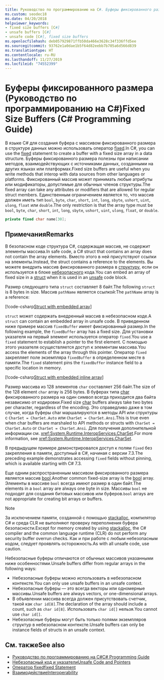 ```yaml
---
title: Руководство по программированию на C#. Буферы фиксированного размера
ms.custom: seodec18
ms.date: 04/20/2018
helpviewer_keywords:
- fixed size buffers [C#]
- unsafe buffers [C#]
- unsafe code [C#], fixed size buffers
ms.openlocfilehash: deb057929871ffb50da466e3628c34f336ffd5ee
ms.sourcegitcommit: 93762e1a0dae1b5f64d82eebb7b705a6d566d839
ms.translationtype: HT
ms.contentlocale: ru-RU
ms.lasthandoff: 11/27/2019
ms.locfileid: "74552399"
---
```

# <a name="fixed-size-buffers-c-programming-guide"></a><span data-ttu-id="8f5ce-102">Буферы фиксированного размера (Руководство по программированию на C#)</span><span class="sxs-lookup"><span data-stu-id="8f5ce-102">Fixed Size Buffers (C# Programming Guide)</span></span>

<span data-ttu-id="8f5ce-103">В языке C# для создания буфера с массивом фиксированного размера в структуре данных можно использовать оператор [fixed](../../language-reference/keywords/fixed-statement.md).</span><span class="sxs-lookup"><span data-stu-id="8f5ce-103">In C#, you can use the [fixed](../../language-reference/keywords/fixed-statement.md) statement to create a buffer with a fixed size array in a data structure.</span></span> <span data-ttu-id="8f5ce-104">Буферы фиксированного размера полезны при написании методов, взаимодействующих с источниками данных, созданными на других языках или платформах.</span><span class="sxs-lookup"><span data-stu-id="8f5ce-104">Fixed size buffers are useful when you write methods that interop with data sources from other languages or platforms.</span></span> <span data-ttu-id="8f5ce-105">Фиксированный массив может принимать любые атрибуты или модификаторы, допустимые для обычных членов структуры.</span><span class="sxs-lookup"><span data-stu-id="8f5ce-105">The fixed array can take any attributes or modifiers that are allowed for regular struct members.</span></span> <span data-ttu-id="8f5ce-106">Единственным ограничением является то, что массив должен иметь тип `bool`, `byte`, `char`, `short`, `int`, `long`, `sbyte`, `ushort`, `uint`, `ulong`, `float` или `double`.</span><span class="sxs-lookup"><span data-stu-id="8f5ce-106">The only restriction is that the array type must be `bool`, `byte`, `char`, `short`, `int`, `long`, `sbyte`, `ushort`, `uint`, `ulong`, `float`, or `double`.</span></span>

```csharp
private fixed char name[30];
```

## <a name="remarks"></a><span data-ttu-id="8f5ce-107">Примечания</span><span class="sxs-lookup"><span data-stu-id="8f5ce-107">Remarks</span></span>

<span data-ttu-id="8f5ce-108">В безопасном коде структура C#, содержащая массив, не содержит элементы массива.</span><span class="sxs-lookup"><span data-stu-id="8f5ce-108">In safe code, a C# struct that contains an array does not contain the array elements.</span></span> <span data-ttu-id="8f5ce-109">Вместо этого в ней присутствуют ссылки на элементы.</span><span class="sxs-lookup"><span data-stu-id="8f5ce-109">Instead, the struct contains a reference to the elements.</span></span> <span data-ttu-id="8f5ce-110">Вы можете внедрить массив фиксированного размера в [структуру](../../language-reference/keywords/struct.md), если он используется в блоке [небезопасного](../../language-reference/keywords/unsafe.md) кода.</span><span class="sxs-lookup"><span data-stu-id="8f5ce-110">You can embed an array of fixed size in a [struct](../../language-reference/keywords/struct.md) when it is used in an [unsafe](../../language-reference/keywords/unsafe.md) code block.</span></span>

<span data-ttu-id="8f5ce-111">Размер следующего типа `struct` составляет 8 байт.</span><span class="sxs-lookup"><span data-stu-id="8f5ce-111">The following `struct` is 8 bytes in size.</span></span> <span data-ttu-id="8f5ce-112">Массив `pathName` является ссылкой:</span><span class="sxs-lookup"><span data-stu-id="8f5ce-112">The `pathName` array is a reference:</span></span>

[!code-csharp[Struct with embedded array](../../../../samples/snippets/csharp/keywords/FixedKeywordExamples.cs#6)]

<span data-ttu-id="8f5ce-113">`struct` может содержать внедренный массив в небезопасном коде.</span><span class="sxs-lookup"><span data-stu-id="8f5ce-113">A `struct` can contain an embedded array in unsafe code.</span></span> <span data-ttu-id="8f5ce-114">В приведенном ниже примере массив `fixedBuffer` имеет фиксированный размер.</span><span class="sxs-lookup"><span data-stu-id="8f5ce-114">In the following example, the `fixedBuffer` array has a fixed size.</span></span> <span data-ttu-id="8f5ce-115">Для установки указателя на первый элемент используется оператор `fixed`.</span><span class="sxs-lookup"><span data-stu-id="8f5ce-115">You use a `fixed` statement to establish a pointer to the first element.</span></span> <span data-ttu-id="8f5ce-116">С помощью этого указателя осуществляется доступ к элементам массива.</span><span class="sxs-lookup"><span data-stu-id="8f5ce-116">You access the elements of the array through this pointer.</span></span> <span data-ttu-id="8f5ce-117">Оператор `fixed` закрепляет поле экземпляра `fixedBuffer` в определенном месте в памяти.</span><span class="sxs-lookup"><span data-stu-id="8f5ce-117">The `fixed` statement pins the `fixedBuffer` instance field to a specific location in memory.</span></span>

[!code-csharp[Struct with embedded inline array](../../../../samples/snippets/csharp/keywords/FixedKeywordExamples.cs#7)]

<span data-ttu-id="8f5ce-118">Размер массива из 128 элементов `char` составляет 256 байт.</span><span class="sxs-lookup"><span data-stu-id="8f5ce-118">The size of the 128 element `char` array is 256 bytes.</span></span> <span data-ttu-id="8f5ce-119">В буферах типа [char](../../language-reference/builtin-types/char.md) фиксированного размера на один символ всегда приходится два байта независимо от кодировки.</span><span class="sxs-lookup"><span data-stu-id="8f5ce-119">Fixed size [char](../../language-reference/builtin-types/char.md) buffers always take two bytes per character, regardless of the encoding.</span></span> <span data-ttu-id="8f5ce-120">Это справедливо даже в том случае, когда буферы char маршалируются в методы API или структуры с `CharSet = CharSet.Auto` или `CharSet = CharSet.Ansi`.</span><span class="sxs-lookup"><span data-stu-id="8f5ce-120">This is true even when char buffers are marshaled to API methods or structs with `CharSet = CharSet.Auto` or `CharSet = CharSet.Ansi`.</span></span> <span data-ttu-id="8f5ce-121">Для получения дополнительной информации см. <xref:System.Runtime.InteropServices.CharSet>.</span><span class="sxs-lookup"><span data-stu-id="8f5ce-121">For more information, see <xref:System.Runtime.InteropServices.CharSet>.</span></span>

<span data-ttu-id="8f5ce-122">В предыдущем примере демонстрировался доступ к полям `fixed` без закрепления в памяти, доступный в C#, начиная с версии 7.3.</span><span class="sxs-lookup"><span data-stu-id="8f5ce-122">The  preceding example demonstrates accessing `fixed` fields without pinning, which is available starting with C# 7.3.</span></span>

<span data-ttu-id="8f5ce-123">Еще одним распространенным массивом фиксированного размера является массив [bool](../../language-reference/builtin-types/bool.md).</span><span class="sxs-lookup"><span data-stu-id="8f5ce-123">Another common fixed-size array is the [bool](../../language-reference/builtin-types/bool.md) array.</span></span> <span data-ttu-id="8f5ce-124">Элементы в массиве `bool` всегда имеют размер в один байт.</span><span class="sxs-lookup"><span data-stu-id="8f5ce-124">The elements in a `bool` array are always one byte in size.</span></span> <span data-ttu-id="8f5ce-125">Массивы `bool` не подходят для создания битовых массивов или буферов.</span><span class="sxs-lookup"><span data-stu-id="8f5ce-125">`bool` arrays are not appropriate for creating bit arrays or buffers.</span></span>

> [!NOTE]
> <span data-ttu-id="8f5ce-126">За исключением памяти, созданной с помощью [stackalloc](../../language-reference/operators/stackalloc.md), компилятор C# и среда CLR не выполняют проверку переполнения буфера безопасности.</span><span class="sxs-lookup"><span data-stu-id="8f5ce-126">Except for memory created by using [stackalloc](../../language-reference/operators/stackalloc.md), the C# compiler and the common language runtime (CLR) do not perform any security buffer overrun checks.</span></span> <span data-ttu-id="8f5ce-127">Как и при работе с любым небезопасным кодом, следует проявлять осторожность.</span><span class="sxs-lookup"><span data-stu-id="8f5ce-127">As with all unsafe code, use caution.</span></span>

<span data-ttu-id="8f5ce-128">Небезопасные буферы отличаются от обычных массивов указанными ниже особенностями.</span><span class="sxs-lookup"><span data-stu-id="8f5ce-128">Unsafe buffers differ from regular arrays in the following ways:</span></span>

- <span data-ttu-id="8f5ce-129">Небезопасные буферы можно использовать в небезопасном контексте.</span><span class="sxs-lookup"><span data-stu-id="8f5ce-129">You can only use unsafe buffers in an unsafe context.</span></span>
- <span data-ttu-id="8f5ce-130">Небезопасные буферы — это всегда векторы или одномерные массивы.</span><span class="sxs-lookup"><span data-stu-id="8f5ce-130">Unsafe buffers are always vectors, or one-dimensional arrays.</span></span>
- <span data-ttu-id="8f5ce-131">В объявлении массива всегда должен присутствовать счетчик, такой как `char id[8]`.</span><span class="sxs-lookup"><span data-stu-id="8f5ce-131">The declaration of the array should include a count, such as `char id[8]`.</span></span> <span data-ttu-id="8f5ce-132">Использовать `char id[]` нельзя.</span><span class="sxs-lookup"><span data-stu-id="8f5ce-132">You cannot use `char id[]`.</span></span>
- <span data-ttu-id="8f5ce-133">Небезопасные буферы могут быть только полями экземпляров структур в небезопасном контексте.</span><span class="sxs-lookup"><span data-stu-id="8f5ce-133">Unsafe buffers can only be instance fields of structs in an unsafe context.</span></span>

## <a name="see-also"></a><span data-ttu-id="8f5ce-134">См. также</span><span class="sxs-lookup"><span data-stu-id="8f5ce-134">See also</span></span>

- [<span data-ttu-id="8f5ce-135">Руководство по программированию на C#</span><span class="sxs-lookup"><span data-stu-id="8f5ce-135">C# Programming Guide</span></span>](../index.md)
- [<span data-ttu-id="8f5ce-136">Небезопасный код и указатели</span><span class="sxs-lookup"><span data-stu-id="8f5ce-136">Unsafe Code and Pointers</span></span>](index.md)
- [<span data-ttu-id="8f5ce-137">Оператор fixed</span><span class="sxs-lookup"><span data-stu-id="8f5ce-137">fixed Statement</span></span>](../../language-reference/keywords/fixed-statement.md)
- [<span data-ttu-id="8f5ce-138">Взаимодействие</span><span class="sxs-lookup"><span data-stu-id="8f5ce-138">Interoperability</span></span>](../interop/index.md)
